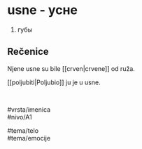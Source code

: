 # usne - усне

1. губы  

## Rečenice

Njene usne su bile [[crven|crvene]] od ruža.  

[[poljubiti|Poljubio]] ju je u usne.  

<br>

#vrsta/imenica  
#nivo/A1  

#tema/telo  
#tema/emocije  
